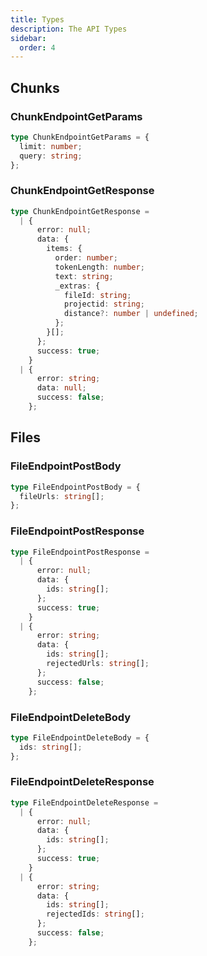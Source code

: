 ```yaml
---
title: Types
description: The API Types
sidebar:
  order: 4
---
```


## Chunks

### ChunkEndpointGetParams

```typescript title="ChunkEndpointGetParams.ts"
type ChunkEndpointGetParams = {
  limit: number;
  query: string;
};
```

### ChunkEndpointGetResponse

```typescript title="ChunkEndpointGetResponse.ts"
type ChunkEndpointGetResponse =
  | {
      error: null;
      data: {
        items: {
          order: number;
          tokenLength: number;
          text: string;
          _extras: {
            fileId: string;
            projectid: string;
            distance?: number | undefined;
          };
        }[];
      };
      success: true;
    }
  | {
      error: string;
      data: null;
      success: false;
    };
```

## Files

### FileEndpointPostBody

```typescript title="FileEndpointPostBody.ts"
type FileEndpointPostBody = {
  fileUrls: string[];
};
```

### FileEndpointPostResponse

```typescript title="FileEndpointPostResponse.ts"
type FileEndpointPostResponse =
  | {
      error: null;
      data: {
        ids: string[];
      };
      success: true;
    }
  | {
      error: string;
      data: {
        ids: string[];
        rejectedUrls: string[];
      };
      success: false;
    };
```

### FileEndpointDeleteBody

```typescript title="FileEndpointDeleteBody.ts"
type FileEndpointDeleteBody = {
  ids: string[];
};
```

### FileEndpointDeleteResponse

```typescript title="FileEndpointDeleteParams.ts"
type FileEndpointDeleteResponse =
  | {
      error: null;
      data: {
        ids: string[];
      };
      success: true;
    }
  | {
      error: string;
      data: {
        ids: string[];
        rejectedIds: string[];
      };
      success: false;
    };
```
